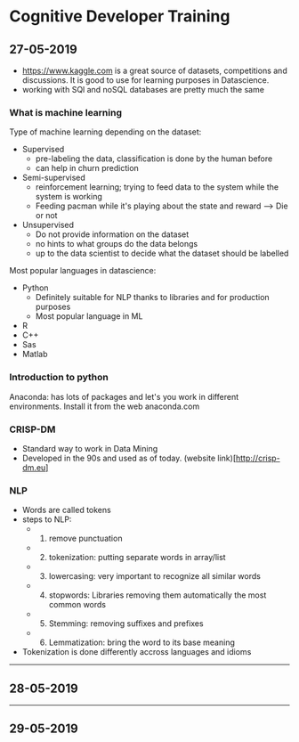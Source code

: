 # Cognitive Developer Training

## 27-05-2019

* https://www.kaggle.com is a great source of datasets, competitions and discussions. It is good to use for learning purposes in Datascience.
* working with SQl and noSQL databases are pretty much the same
### What is machine learning

Type of machine learning depending on the dataset:
* Supervised
    * pre-labeling the data, classification is done by the human before
    * can help in churn prediction
* Semi-supervised
    * reinforcement learning; trying to feed data to the system while the system is working
    * Feeding pacman while it's playing about the state and reward --> Die or not
* Unsupervised 
    * Do not provide information on the dataset
    * no hints to what groups do the data belongs
    * up to the data scientist to decide what the dataset should be labelled

Most popular languages in datascience:
* Python
    * Definitely suitable for NLP thanks to libraries and for production purposes
    * Most popular language in ML
* R
* C++
* Sas
* Matlab

### Introduction to python

Anaconda: has lots of packages and let's you work in different environments. Install it from the web anaconda.com

### CRISP-DM
* Standard way to work in Data Mining
* Developed in the 90s and used as of today. (website link)[http://crisp-dm.eu]

### NLP
* Words are called tokens
* steps to NLP:
    * 1) remove punctuation
    * 2) tokenization: putting separate words in array/list
    * 3) lowercasing: very important to recognize all similar words
    * 4) stopwords: Libraries removing them automatically the most common words
    * 5) Stemming: removing suffixes and prefixes
    * 6) Lemmatization: bring the word to its base meaning
* Tokenization is done differently accross languages and idioms

----

## 28-05-2019

----
## 29-05-2019